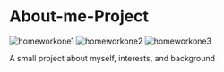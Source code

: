 # About-me-Project
![homeworkone1](https://user-images.githubusercontent.com/97694988/151721615-cb04bf50-7042-4964-8644-e491ddf1bb26.PNG)
![homeworkone2](https://user-images.githubusercontent.com/97694988/151721617-6f47f316-1e19-4a7d-8eb5-93b44fe57f5e.PNG)
![homeworkone3](https://user-images.githubusercontent.com/97694988/151721619-0f41870d-db3b-46d0-84ac-7ef6d78e3c36.PNG)

A small project about myself, interests, and background
